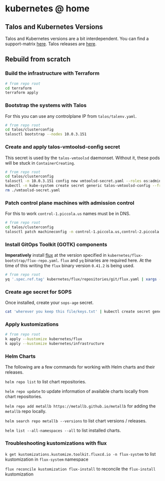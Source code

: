 # kubernetes @ home

## Talos and Kubernetes Versions

Talos and Kubernetes versions are a bit interdependent. You can find a support-matrix [here](https://www.talos.dev/v1.4/introduction/support-matrix/). Talos releases are [here](https://github.com/siderolabs/talos/releases).

## Rebuild from scratch

### Build the infrastructure with Terraform

```bash
# from repo root
cd terraform
terraform apply
```

### Bootstrap the systems with Talos

For this you can use any controlplane IP from `talos/talenv.yaml`.

```bash
# from repo root
cd talos/clusterconfig
talosctl bootstrap --nodes 10.0.3.151
```

### Create and apply talos-vmtoolsd-config secret

This secret is used by the `talos-vmtoolsd` daemonset. Without it, these pods will be stuck in `ContainerCreating`.

```bash
# from repo root
cd talos/clusterconfig
talosctl -n 10.0.3.151 config new vmtoolsd-secret.yaml --roles os:admin
kubectl -n kube-system create secret generic talos-vmtoolsd-config --from-file=talosconfig=./vmtoolsd-secret.yaml
rm ./vmtoolsd-secret.yaml
```

### Patch control plane machines with admission control

For this to work `control-1.piccola.us` names must be in DNS.

```bash
# from repo root
cd talos/clusterconfig
talosctl patch machineconfig -n control-1.piccola.us,control-2.piccola.us,control-3.piccola.us --patch-file ../patches/admissionControl-patch.yaml
```

### Install GitOps Toolkit (GOTK) components

**Imperatively** install [flux](https://fluxcd.io/flux/components/) at the version specified in `kubernetes/flux-bootstrap/flux-repo.yaml`. `flux` and `yq` binaries are required here. At the time of this writing the `flux` binary version `0.41.2` is being used.

```bash
# from repo root
yq '.spec.ref.tag' kubernetes/flux/repositories/git/flux.yaml | xargs -I{} flux install --components-extra=image-reflector-controller,image-automation-controller --version={} --export | kubectl apply -f -
```

### Create aɡe secret for SOPS

Once installed, create your `sops-age` secret.

```bash
cat 'wherever you keep this file/keys.txt' | kubectl create secret generic sops-age --namespace=flux-system --from-file=age.agekey=/dev/stdin
```

### Apply kustomizations

```bash
# from repo root
k apply --kustomize kubernetes/flux
k apply --kustomize kubernetes/infrastructure
```

### Helm Charts

The following are a few commands for working with Helm charts and their releases.

`helm repo list` to list chart repositories.

`helm repo update` to update information of available charts locally from chart repositories.

`helm repo add metallb https://metallb.github.io/metallb` for adding the `metallb` repo locally.

`helm search repo metallb --versions` to list chart versions / releases.

`helm list --all-namespaces --all` to list installed charts.

### Troubleshooting kustomizations with flux

`k get kustomizations.kustomize.toolkit.fluxcd.io -n flux-system` to list kustomization in `flux-system` namespace

`flux reconcile kustomization flux-install` to reconcile the `flux-install` kustomization
